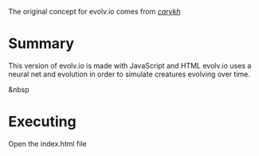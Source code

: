 The original concept for evolv\.io comes from *[carykh](https://www.youtube.com/watch?v=OLnv8QaEDL0)*

# Summary
This version of evolv\.io is made with JavaScript and HTML
evolv\.io uses a neural net and evolution in order to simulate creatures evolving over time.

&nbsp

# Executing
Open the index.html file
